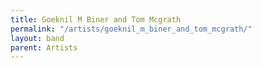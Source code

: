 ```yaml
---
title: Goeknil M Biner and Tom Mcgrath
permalink: "/artists/goeknil_m_biner_and_tom_mcgrath/"
layout: band
parent: Artists
---
```


